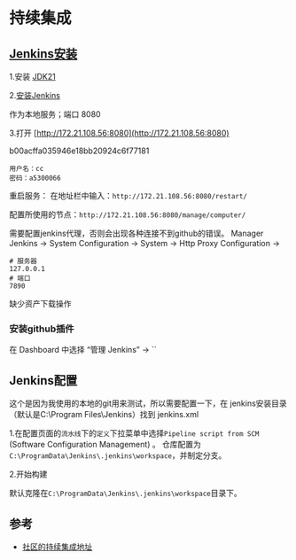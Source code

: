 # 持续集成


## [Jenkins安装](https://sdpro.top/blog/html/article/1051.html)

1.安装 [JDK21](https://java.com/java/technologies/downloads/#jdk21-windows)

2.[安装Jenkins](https://blog.csdn.net/qq_36746815/article/details/127393076)

作为本地服务；端口 8080


3.打开 [http://172.21.108.56:8080](http://172.21.108.56:8080)

b00acffa035946e18bb20924c6f77181

```text
用户名：cc
密码：a5300066
```

重启服务：
在地址栏中输入：`http://172.21.108.56:8080/restart/`


配置所使用的节点：`http://172.21.108.56:8080/manage/computer/`

需要配置jenkins代理，否则会出现各种连接不到github的错误。
Manager Jenkins -> System Configuration -> System -> 
Http Proxy Configuration -> 
```shell
# 服务器
127.0.0.1
# 端口
7890
```

缺少资产下载操作


### 安装github插件

在 Dashboard 中选择 “管理 Jenkins” -> ``


## Jenkins配置

这个是因为我使用的本地的git用来测试，所以需要配置一下，在 jenkins安装目录（默认是C:\Program Files\Jenkins）找到 jenkins.xml

1.在配置页面的`流水线`下的`定义`下拉菜单中选择`Pipeline script from SCM` (Software Configuration Management) 。
仓库配置为`C:\ProgramData\Jenkins\.jenkins\workspace`，并制定分支。


2.开始构建

默认克隆在`C:\ProgramData\Jenkins\.jenkins\workspace`目录下。




## 参考

* [社区的持续集成地址](http://158.109.8.172:8080)


